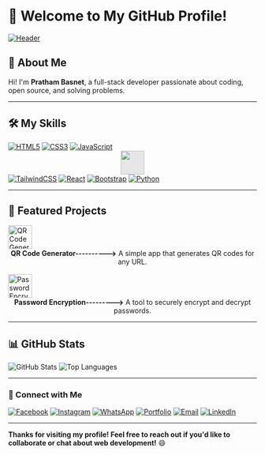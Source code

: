 # 👋 Welcome to My GitHub Profile!

[![Header](https://github.com/user-attachments/assets/ae05e736-5dc5-4ca5-a9d6-1bd66c40165f)](https://misterpratham.github.io/website/)


## 🚀 About Me
Hi! I'm **Pratham Basnet**, a full-stack developer passionate about coding, open source, and solving problems.

---

## 🛠️ My Skills

[![HTML5](https://img.icons8.com/color/48/000000/html-5.png)](https://www.w3schools.com/html/)
[![CSS3](https://img.icons8.com/color/48/000000/css3.png)](https://developer.mozilla.org/en-US/docs/Learn_web_development/Getting_started/Your_first_website/Adding_interactivity)
[![JavaScript](https://img.icons8.com/color/48/000000/javascript.png)](https://developer.mozilla.org/en-US/docs/Learn_web_development/Getting_started/Your_first_website/Adding_interactivity)
<img href="https://developer.mozilla.org/en-US/docs/Learn_web_development/Getting_started/Your_first_website/Adding_interactivity" style="display: block;-webkit-user-select: none;margin: auto;background-color: hsl(0, 0%, 90%);transition: background-color 300ms; height:48px; " src="https://www.peanutsquare.com/wp-content/uploads/2024/04/Express.png">
[![TailwindCSS](https://img.icons8.com/color/48/000000/tailwindcss.png)](https://tailwindcss.com/)
[![React](https://img.icons8.com/color/48/react-native.png)](https://react.dev/)
[![Bootstrap](https://img.icons8.com/color/48/bootstrap.png)](https://getbootstrap.com/)
[![Python](https://img.icons8.com/color/48/000000/python.png)](https://www.python.org/)

---

## 🌟 Featured Projects

<a href="https://github.com/misterpratham/qrcode">
  <img src="https://github.com/user-attachments/assets/e871ba55-5711-4733-8aec-24bef40cc3a9" alt="QR Code Generator" height="48px">
</a>  
<center><b>QR Code Generator----------></b> 
A simple app that generates QR codes for any URL.  </center>
<br>  
<a href="https://github.com/misterpratham/Password-Encryption">
  <img src="https://github.com/user-attachments/assets/ff2bfd43-e395-41b2-a7ad-72994f2c555e" alt="Password Encryption" width="48px" height="48px">
</a>  
<center><b>Password Encryption---------></b>
A tool to securely encrypt and decrypt passwords.</center>

---

## 📊 GitHub Stats

![GitHub Stats](https://github-readme-stats.vercel.app/api?username=misterpratham&show_icons=true&theme=radical)
![Top Languages](https://github-readme-stats.vercel.app/api/top-langs/?username=misterpratham&layout=compact&theme=radical)

---

### 🤝 Connect with Me

[![Facebook](https://img.icons8.com/color/50/000000/facebook.png)](https://www.facebook.com/basnetpratham)
[![Instagram](https://img.icons8.com/color/50/000000/instagram.png)](https://www.instagram.com/basnetpratham)
[![WhatsApp](https://img.icons8.com/color/50/000000/whatsapp.png)](https://api.whatsapp.com/send/?phone=9779704543535&text=Hi%2C+I+need+help%21&type=phone_number&app_absent=0)
[![Portfolio](https://img.icons8.com/color/50/000000/domain.png)](https://misterpratham.github.io/Pratham-Basnet)
[![Email](https://img.icons8.com/color/50/000000/email.png)](mailto:prathambasnet963@gmail.com)
[![LinkedIn](https://img.icons8.com/color/50/000000/linkedin.png)](https://www.linkedin.com/in/prathambasnet99/)

---

**Thanks for visiting my profile! Feel free to reach out if you'd like to collaborate or chat about web development!** 😄
